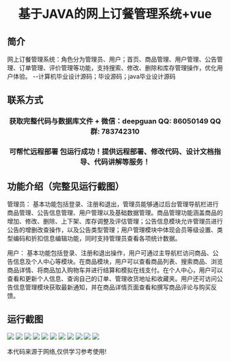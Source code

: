 <p><h1 align="center">基于JAVA的网上订餐管理系统+vue</h1></p>

## 简介
网上订餐管理系统：角色分为管理员、用户；首页、商品管理、用户管理、公告管理、订单管理、评价管理等功能，支持搜索、修改、删除和库存管理操作，优化用户体验。    --计算机毕业设计源码；毕设源码；java毕业设计源码


## 联系方式
<p><h3 align="center">获取完整代码与数据库文件 + 微信：deepguan QQ: 86050149 QQ群: 783742310</h3></p>
<p><h3 align="center">可帮忙远程部署 包运行成功！提供远程部署、修改代码、设计文档指导、代码讲解等服务！</h3></p>

## 功能介绍（完整见运行截图）
管理员：
基本功能包括登录、注册和退出，管理员能够通过后台管理导航栏进行商品管理、公告信息管理、用户管理以及基础数据管理。商品管理功能涵盖商品的增加、修改、删除、上下架、库存调整及评估管理；公告信息模块允许管理员进行公告的增删改查操作，以及公告类型管理；用户管理模块中体现会员等级设置、类型编码和折扣信息编辑功能，同时支持管理员查看各项统计数据。

用户：
基本功能包括登录、注册和退出操作，用户可通过主导航栏访问商品、公告信息及个人中心等模块。在商品模块，用户可以查看商品列表、搜索商品、浏览商品详情、将商品加入购物车并进行结算和模拟在线支付。在个人中心，用户可以查看和更新个人信息、查询自己的订单、管理收货地址和收藏夹。用户还可访问公告信息管理模块获取最新通知，并在商品详情页面查看和撰写商品评论与购买反馈。


## 运行截图
![](https://bs-1329754181.cos.ap-shanghai.myqcloud.com/ssm/OnlineOrderingSystem2/img/001.jpg)
![](https://bs-1329754181.cos.ap-shanghai.myqcloud.com/ssm/OnlineOrderingSystem2/img/002.jpg)
![](https://bs-1329754181.cos.ap-shanghai.myqcloud.com/ssm/OnlineOrderingSystem2/img/003.jpg)
![](https://bs-1329754181.cos.ap-shanghai.myqcloud.com/ssm/OnlineOrderingSystem2/img/004.jpg)
![](https://bs-1329754181.cos.ap-shanghai.myqcloud.com/ssm/OnlineOrderingSystem2/img/005.jpg)
![](https://bs-1329754181.cos.ap-shanghai.myqcloud.com/ssm/OnlineOrderingSystem2/img/006.jpg)
![](https://bs-1329754181.cos.ap-shanghai.myqcloud.com/ssm/OnlineOrderingSystem2/img/007.jpg)
![](https://bs-1329754181.cos.ap-shanghai.myqcloud.com/ssm/OnlineOrderingSystem2/img/008.jpg)
![](https://bs-1329754181.cos.ap-shanghai.myqcloud.com/ssm/OnlineOrderingSystem2/img/009.jpg)
![](https://bs-1329754181.cos.ap-shanghai.myqcloud.com/ssm/OnlineOrderingSystem2/img/010.jpg)
![](https://bs-1329754181.cos.ap-shanghai.myqcloud.com/ssm/OnlineOrderingSystem2/img/011.jpg)

<p>本代码来源于网络,仅供学习参考使用!</p>
